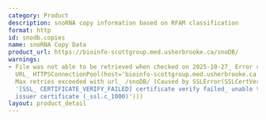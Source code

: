 ```yaml
---
category: Product
description: snoRNA copy information based on RFAM classification
format: http
id: snodb.copies
name: snoRNA Copy Data
product_url: https://bioinfo-scottgroup.med.usherbrooke.ca/snoDB/
warnings:
- File was not able to be retrieved when checked on 2025-10-27_ Error connecting to
  URL_ HTTPSConnectionPool(host='bioinfo-scottgroup.med.usherbrooke.ca', port=443)_
  Max retries exceeded with url_ /snoDB/ (Caused by SSLError(SSLCertVerificationError(1,
  '[SSL_ CERTIFICATE_VERIFY_FAILED] certificate verify failed_ unable to get local
  issuer certificate (_ssl.c_1000)')))
layout: product_detail
---
```

